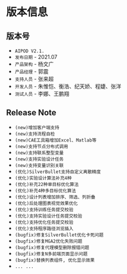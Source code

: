 # 版本信息

## 版本号

* `AIPOD V2.1.`
* `发布日期` - 2021.07
* `产品架构` - 杨文广
* `产品经理` - 郭震
* `支持人员` - 张来超
* `开发人员` - 朱惟恺、衡浩、纪天娇、程婕、张洋
* `测试人员` - 李娜、王鹏翔


## Release Note

* `(new)增加客户端支持`
* `(new)支持流程自检`
* `(new)CAE工具箱增加Excel、Matlab等`
* `(new)支持节点分布式调用`
* `(new)支持联系整型变量`
* `(new)支持实验设计任务`
* `(new)支持变量识别关联`
* `(优化)SilverBullet支持自定义离散精度`
* `(优化)实验设计算法补充4种`
* `(优化)补充22种单目标优化算法`
* `(优化)补充4种多目标优化算法`
* `(优化)设计列表增加排序、筛选、列折叠`
* `(优化)后处理图表视觉效果优化`
* `(优化)支持训练任务提交校验`
* `(优化)支持实验设计任务提交校验`
* `(优化)支持优化任务提交校验`
* `(优化)支持程序路径浏览插入`
* `(bugfix)修复SilverBullet优化卡死问题`
* `(bugfix)修复MGA2优化失败问题`
* `(bugfix)修复代理模型删除报错问题`
* `(bugfix)修复N多前端页面显示问题`
* `(bugfix)替换列表组件, 优化显示效果`
* `... ...`